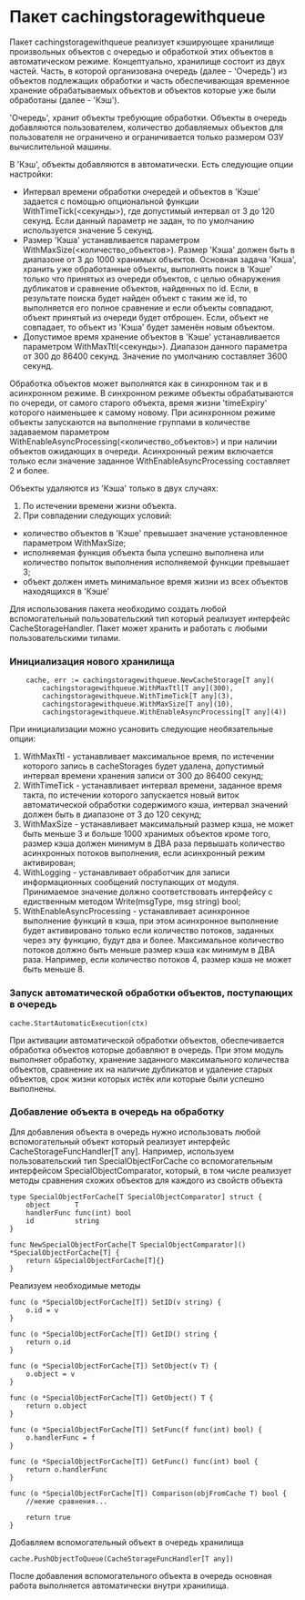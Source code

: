 # Пакет cachingstoragewithqueue

Пакет cachingstoragewithqueue реализует кэширующее хранилище произвольных объектов с очередью и обработкой этих объектов в автоматическом режиме. Концептуально, хранилище состоит из двух частей. Часть, в которой организована очередь (далее - 'Очередь') из объектов подлежащих обработки и часть обеспечивающая временное хранение обрабатываемых объектов и объектов которые уже были обработаны (далее - 'Кэш').

'Очередь', хранит объекты требующие обработки. Объекты в очередь добавляются пользователем, количество добавляемых объектов для пользователя не ограничено и ограничивается только размером ОЗУ вычислительной машины.

В 'Кэш', объекты добавляются в автоматически. Есть следующие опции настройки:

- Интервал времени обработки очередей и объектов в 'Кэше' задается с помощью опциональной функции WithTimeTick(<секунды>), где допустимый интервал от 3 до 120 секунд. Если данный параметр не задан, то по умолчанию используется значение 5 секунд.
- Размер 'Кэша' устанавливается параметром WithMaxSize(<количество_объектов>). Размер 'Кэша' должен быть в диапазоне от 3 до 1000 хранимых объектов. Основная задача 'Кэша', хранить уже обработанные объекты, выполнять поиск в 'Кэше' только что принятых из очереди объектов, с целью обнаружения дубликатов и сравнение объектов, найденных по id. Если, в результате поиска будет найден объект с таким же id, то выполняется его полное сравнение и если объекты совпадают, объект принятый из очереди будет отброшен. Если, объект не совпадает, то объект из 'Кэша' будет заменён новым объектом.
- Допустимое время хранение объектов в 'Кэше' устанавливается параметром WithMaxTtl(<секунды>). Диапазон данного параметра от 300 до 86400 секунд. Значение по умолчанию составляет 3600 секунд.

Обработка объектов может выполнятся как в синхронном так и в асинхронном режиме. В синхронном режиме объекты обрабатываются по очереди, от самого старого объекта, время жизни 'timeExpiry' которого наименьшее к самому новому. При асинхронном режиме объекты запускаются на выполнение группами в количестве задаваемом параметром WithEnableAsyncProcessing(<количество_объектов>) и при наличии объектов ожидающих в очереди. Асинхронный режим включается только если значение заданное WithEnableAsyncProcessing составляет 2 и более.

Объекты удаляются из 'Кэша' только в двух случаях:

1. По истечении времени жизни объекта.
2. При совпадении следующих условий:

- количество объектов в 'Кэше' превышает значение установленное параметром WithMaxSize;
- исполняемая функция объекта была успешно выполнена или количество попыток выполнения исполняемой функции превышает 3;
- объект должен иметь минимальное время жизни из всех объектов находящихся в 'Кэше'

Для использования пакета необходимо создать любой вспомогательный пользовательский тип который реализует интерфейс CacheStorageHandler. Пакет может хранить и работать с любыми пользовательскими типами.

### Инициализация нового хранилища

```
	cache, err := cachingstoragewithqueue.NewCacheStorage[T any](
		cachingstoragewithqueue.WithMaxTtl[T any](300),
		cachingstoragewithqueue.WithTimeTick[T any](3),
		cachingstoragewithqueue.WithMaxSize[T any](10),
		cachingstoragewithqueue.WithEnableAsyncProcessing[T any](4))
```

При инициализации можно усановить следующие необязательные опции:

1. WithMaxTtl - устанавливает максимальное время, по истечении которого запись в cacheStorages будет удалена, допустимый интервал времени хранения записи от 300 до 86400 секунд;
2. WithTimeTick - устанавливает интервал времени, заданное время такта, по истечении которого запускается новый виток автоматической обработки содержимого кэша, интервал значений должен быть в диапазоне от 3 до 120 секунд;
3. WithMaxSize - устанавливает максимальный размер кэша, не может быть меньше 3 и больше 1000 хранимых объектов кроме того, размер кэша должен минимум в ДВА раза первышать количество асинхронных потоков выполнения, если асинхронный режим активирован;
4. WithLogging - устанавливает обработчик для записи информационных сообщений поступающих от модуля. Принимаемое значение должно соответствовать интерфейсу с едиственным методом Write(msgType, msg string) bool;
5. WithEnableAsyncProcessing - устанавливает асинхронное выполнение функций в кэша, при этом асинхронное выполнение будет активировано только если количество потоков, заданных через эту функцию, будут два и более. Максимальное количество потоков должно быть меньше размер кэша как минимум в ДВА раза. Например, если количество потоков 4, размер кэша не может быть меньше 8.

### Запуск автоматической обработки объектов, поступающих в очередь

```
cache.StartAutomaticExecution(ctx)
```

При активации автоматической обработки объектов, обеспечивается обработка объектов которые добавляют в очередь. При этом модуль выполняет обработку, хранение заданного максимального количества объектов, сравнение их на наличие дубликатов и удаление старых объектов, срок жизни которых истёк или которые были успешно выполнены.

### Добавление объекта в очередь на обработку

Для добавления объекта в очередь нужно использовать любой вспомогательный объект который реализует интерфейс CacheStorageFuncHandler[T any].
Например, используем пользовательский тип SpecialObjectForCache со вспомогательным интерфейсом SpecialObjectComparator,
который, в том числе реализует методы сравнения схожих объектов для каждого из свойств объекта

```
type SpecialObjectForCache[T SpecialObjectComparator] struct {
	object      T
	handlerFunc func(int) bool
	id          string
}

func NewSpecialObjectForCache[T SpecialObjectComparator]() *SpecialObjectForCache[T] {
	return &SpecialObjectForCache[T]{}
}
```

Реализуем необходимые методы

```
func (o *SpecialObjectForCache[T]) SetID(v string) {
	o.id = v
}

func (o *SpecialObjectForCache[T]) GetID() string {
	return o.id
}

func (o *SpecialObjectForCache[T]) SetObject(v T) {
	o.object = v
}

func (o *SpecialObjectForCache[T]) GetObject() T {
	return o.object
}

func (o *SpecialObjectForCache[T]) SetFunc(f func(int) bool) {
	o.handlerFunc = f
}

func (o *SpecialObjectForCache[T]) GetFunc() func(int) bool {
	return o.handlerFunc
}

func (o *SpecialObjectForCache[T]) Comparison(objFromCache T) bool {
    //некие сравнения...

    return true
}
```

Добавляем вспомогательный объект в очередь хранилища

```
cache.PushObjectToQueue(CacheStorageFuncHandler[T any])
```

После добавления вспомогательного объекта в очередь основная работа выполняется автоматически внутри хранилища.
